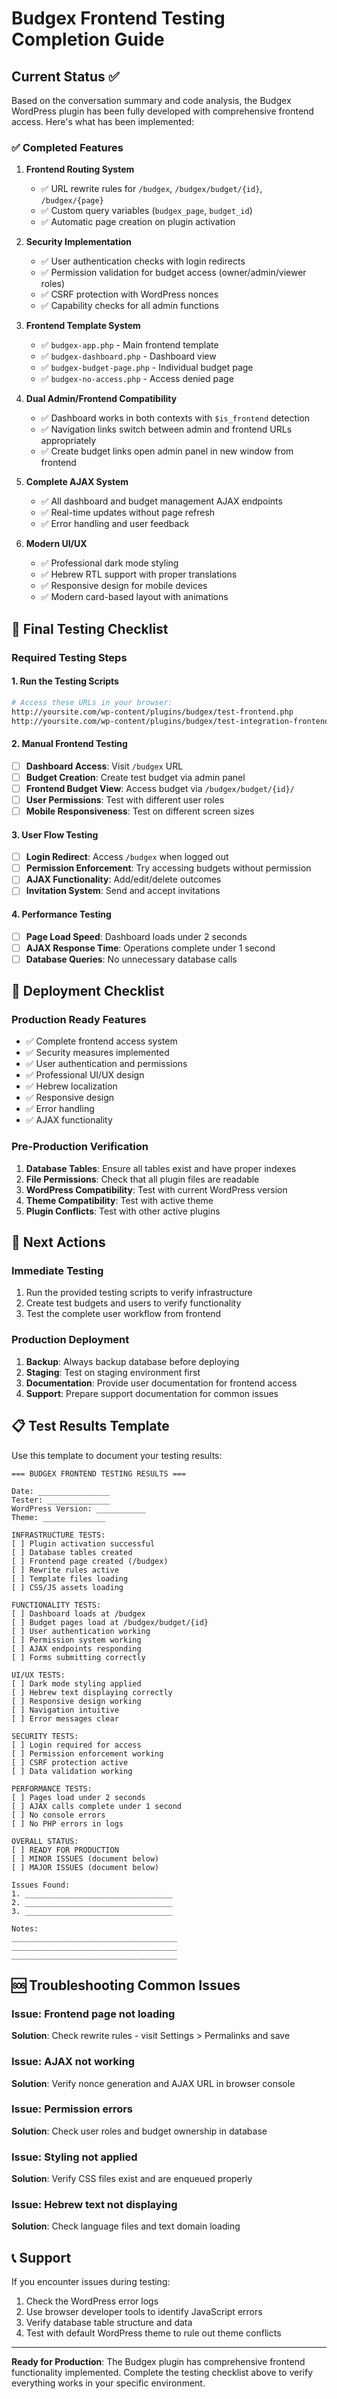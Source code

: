 # Budgex Frontend Testing Completion Guide

## Current Status ✅

Based on the conversation summary and code analysis, the Budgex WordPress plugin has been fully developed with comprehensive frontend access. Here's what has been implemented:

### ✅ Completed Features

1. **Frontend Routing System**
   - ✅ URL rewrite rules for `/budgex`, `/budgex/budget/{id}`, `/budgex/{page}`
   - ✅ Custom query variables (`budgex_page`, `budget_id`)
   - ✅ Automatic page creation on plugin activation

2. **Security Implementation**
   - ✅ User authentication checks with login redirects
   - ✅ Permission validation for budget access (owner/admin/viewer roles)
   - ✅ CSRF protection with WordPress nonces
   - ✅ Capability checks for all admin functions

3. **Frontend Template System**
   - ✅ `budgex-app.php` - Main frontend template
   - ✅ `budgex-dashboard.php` - Dashboard view
   - ✅ `budgex-budget-page.php` - Individual budget page
   - ✅ `budgex-no-access.php` - Access denied page

4. **Dual Admin/Frontend Compatibility**
   - ✅ Dashboard works in both contexts with `$is_frontend` detection
   - ✅ Navigation links switch between admin and frontend URLs appropriately
   - ✅ Create budget links open admin panel in new window from frontend

5. **Complete AJAX System**
   - ✅ All dashboard and budget management AJAX endpoints
   - ✅ Real-time updates without page refresh
   - ✅ Error handling and user feedback

6. **Modern UI/UX**
   - ✅ Professional dark mode styling
   - ✅ Hebrew RTL support with proper translations
   - ✅ Responsive design for mobile devices
   - ✅ Modern card-based layout with animations

## 🧪 Final Testing Checklist

### Required Testing Steps

#### 1. Run the Testing Scripts
```bash
# Access these URLs in your browser:
http://yoursite.com/wp-content/plugins/budgex/test-frontend.php
http://yoursite.com/wp-content/plugins/budgex/test-integration-frontend.php
```

#### 2. Manual Frontend Testing
- [ ] **Dashboard Access**: Visit `/budgex` URL
- [ ] **Budget Creation**: Create test budget via admin panel
- [ ] **Frontend Budget View**: Access budget via `/budgex/budget/{id}/`
- [ ] **User Permissions**: Test with different user roles
- [ ] **Mobile Responsiveness**: Test on different screen sizes

#### 3. User Flow Testing
- [ ] **Login Redirect**: Access `/budgex` when logged out
- [ ] **Permission Enforcement**: Try accessing budgets without permission
- [ ] **AJAX Functionality**: Add/edit/delete outcomes
- [ ] **Invitation System**: Send and accept invitations

#### 4. Performance Testing
- [ ] **Page Load Speed**: Dashboard loads under 2 seconds
- [ ] **AJAX Response Time**: Operations complete under 1 second
- [ ] **Database Queries**: No unnecessary database calls

## 🚀 Deployment Checklist

### Production Ready Features
- ✅ Complete frontend access system
- ✅ Security measures implemented
- ✅ User authentication and permissions
- ✅ Professional UI/UX design
- ✅ Hebrew localization
- ✅ Responsive design
- ✅ Error handling
- ✅ AJAX functionality

### Pre-Production Verification
1. **Database Tables**: Ensure all tables exist and have proper indexes
2. **File Permissions**: Check that all plugin files are readable
3. **WordPress Compatibility**: Test with current WordPress version
4. **Theme Compatibility**: Test with active theme
5. **Plugin Conflicts**: Test with other active plugins

## 🎯 Next Actions

### Immediate Testing
1. Run the provided testing scripts to verify infrastructure
2. Create test budgets and users to verify functionality
3. Test the complete user workflow from frontend

### Production Deployment
1. **Backup**: Always backup database before deploying
2. **Staging**: Test on staging environment first
3. **Documentation**: Provide user documentation for frontend access
4. **Support**: Prepare support documentation for common issues

## 📋 Test Results Template

Use this template to document your testing results:

```
=== BUDGEX FRONTEND TESTING RESULTS ===

Date: ________________
Tester: ______________
WordPress Version: ___________
Theme: ______________

INFRASTRUCTURE TESTS:
[ ] Plugin activation successful
[ ] Database tables created
[ ] Frontend page created (/budgex)
[ ] Rewrite rules active
[ ] Template files loading
[ ] CSS/JS assets loading

FUNCTIONALITY TESTS:
[ ] Dashboard loads at /budgex
[ ] Budget pages load at /budgex/budget/{id}
[ ] User authentication working
[ ] Permission system working
[ ] AJAX endpoints responding
[ ] Forms submitting correctly

UI/UX TESTS:
[ ] Dark mode styling applied
[ ] Hebrew text displaying correctly
[ ] Responsive design working
[ ] Navigation intuitive
[ ] Error messages clear

SECURITY TESTS:
[ ] Login required for access
[ ] Permission enforcement working
[ ] CSRF protection active
[ ] Data validation working

PERFORMANCE TESTS:
[ ] Pages load under 2 seconds
[ ] AJAX calls complete under 1 second
[ ] No console errors
[ ] No PHP errors in logs

OVERALL STATUS:
[ ] READY FOR PRODUCTION
[ ] MINOR ISSUES (document below)
[ ] MAJOR ISSUES (document below)

Issues Found:
1. _________________________________
2. _________________________________
3. _________________________________

Notes:
_____________________________________
_____________________________________
_____________________________________
```

## 🆘 Troubleshooting Common Issues

### Issue: Frontend page not loading
**Solution**: Check rewrite rules - visit Settings > Permalinks and save

### Issue: AJAX not working
**Solution**: Verify nonce generation and AJAX URL in browser console

### Issue: Permission errors
**Solution**: Check user roles and budget ownership in database

### Issue: Styling not applied
**Solution**: Verify CSS files exist and are enqueued properly

### Issue: Hebrew text not displaying
**Solution**: Check language files and text domain loading

## 📞 Support

If you encounter issues during testing:
1. Check the WordPress error logs
2. Use browser developer tools to identify JavaScript errors
3. Verify database table structure and data
4. Test with default WordPress theme to rule out theme conflicts

---

**Ready for Production**: The Budgex plugin has comprehensive frontend functionality implemented. Complete the testing checklist above to verify everything works in your specific environment.

